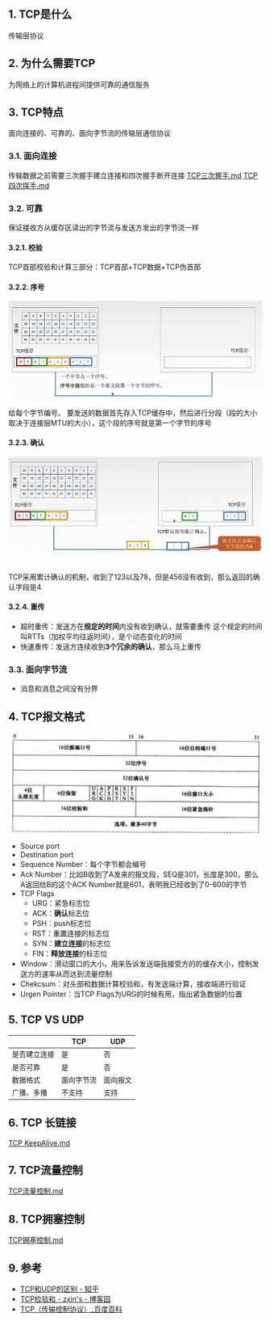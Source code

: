 ## 1. TCP是什么
传输层协议
## 2. 为什么需要TCP
为网络上的计算机进程间提供可靠的通信服务
## 3. TCP特点
面向连接的、可靠的、面向字节流的传输层通信协议
### 3.1. 面向连接
传输数据之前需要三次握手建立连接和四次握手断开连接
[TCP三次握手.md](TCP三次握手.md)
[TCP四次挥手.md](TCP四次挥手.md)

### 3.2. 可靠
保证接收方从缓存区读出的字节流与发送方发出的字节流一样
#### 3.2.1. 校验
TCP首部校验和计算三部分：TCP首部+TCP数据+TCP伪首部
#### 3.2.2. 序号
![](https://raw.githubusercontent.com/TDoct/images/master/img/20200228214518.png)
给每个字节编号。
要发送的数据首先存入TCP缓存中，然后进行分段（段的大小取决于连接层MTU的大小），这个段的序号就是第一个字节的序号
#### 3.2.3. 确认
![](https://raw.githubusercontent.com/TDoct/images/master/img/20200228214530.png)

TCP采用累计确认的机制，收到了123以及78，但是456没有收到，那么返回的确认字段是4

#### 3.2.4. 重传
- 超时重传：发送方在**规定的时间**内没有收到确认，就需要重传
这个规定的时间叫RTTs（加权平均往返时间），是个动态变化的时间
- 快速重传：发送方连续收到**3个冗余的确认**，那么马上重传
### 3.3. 面向字节流
- 消息和消息之间没有分界

## 4. TCP报文格式

![](https://raw.githubusercontent.com/TDoct/images/master/img/20200226213902.png)

- Source port
- Destination port
- Sequence Number：每个字节都会编号
- Ack Number：比如B收到了A发来的报文段，SEQ是301，长度是300，那么A返回给B的这个ACK Number就是601，表明我已经收到了0-600的字节
- TCP Flags
    - URG：紧急标志位
    - ACK：**确认**标志位
    - PSH：push标志位
    - RST：重置连接的标志位
    - SYN：**建立连接**的标志位
    - FIN：**释放连接**的标志位
- Window：滑动窗口的大小，用来告诉发送端我接受方的的缓存大小，控制发送方的速率从而达到流量控制
- Chekcsum：对头部和数据计算校验和，有发送端计算，接收端进行验证
- Urgen Pointer：当TCP Flags为URG的时候有用，指出紧急数据的位置

## 5. TCP VS UDP

|             |    TCP    |   UDP   |
| ----------- | --------- | ------- |
| 是否建立连接 | 是        | 否       |
| 是否可靠     | 是        | 否       |
| 数据格式     | 面向字节流 | 面向报文 |
| 广播、多播   | 不支持     | 支持     |


## 6. TCP 长链接
[TCP KeepAlive.md](TCP%20KeepAlive.md)

## 7. TCP流量控制
[TCP流量控制.md](TCP流量控制.md)
## 8. TCP拥塞控制
[TCP拥塞控制.md](TCP拥塞控制.md)
## 9. 参考
- [TCP和UDP的区别 \- 知乎](https://zhuanlan.zhihu.com/p/24860273)
- [TCP检验和 \- zxin's \- 博客园](https://www.cnblogs.com/zxiner/p/7203192.html)
- [TCP（传输控制协议）\_百度百科](https://baike.baidu.com/item/TCP/33012#3)